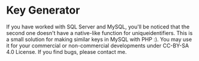 Key Generator
=========

If you have worked with SQL Server and MySQL, you'll be noticed that the second one doesn't have a native-like function for uniqueidentifiers. This is a small solution for making similar keys in MySQL with PHP :). You may use it for your commercial or non-commercial developments under CC-BY-SA 4.0 License. If you find bugs, please contact me.
